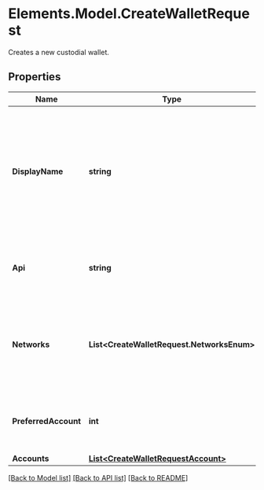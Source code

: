 # Elements.Model.CreateWalletRequest
Creates a new custodial wallet.

## Properties

Name | Type | Description | Notes
------------ | ------------- | ------------- | -------------
**DisplayName** | **string** | A user-defined name for the wallet. This is used simply for the user&#39;s reference and has no bearing  onthe wallet&#39;s functionality. | 
**Api** | **string** | The protocol of this wallet. Once set, this cannot be unset. | 
**Networks** | **List&lt;CreateWalletRequest.NetworksEnum&gt;** | The networks associated with this wallet. All must support the Wallet&#39;s protocol. | 
**PreferredAccount** | **int** | The default identity. Must not be larger than the count of identities. | [optional] 
**Accounts** | [**List&lt;CreateWalletRequestAccount&gt;**](CreateWalletRequestAccount.md) |  | 

[[Back to Model list]](../README.md#documentation-for-models) [[Back to API list]](../README.md#documentation-for-api-endpoints) [[Back to README]](../README.md)

